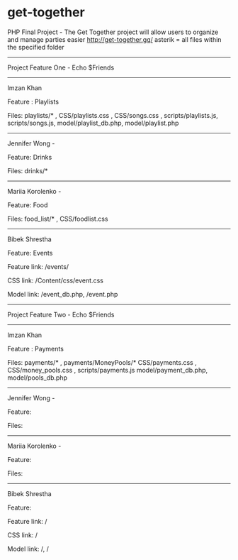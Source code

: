 # get-together
PHP Final Project - The Get Together project will allow users to organize and manage parties easier
http://get-together.gq/
asterik = all files within the specified folder

----------------------------------------------------------

Project Feature One - Echo $Friends

----------------------------------------------------------

Imzan Khan 

Feature : Playlists 

Files: playlists/* ,
CSS/playlists.css , CSS/songs.css , 
scripts/playlists.js, scripts/songs.js,
model/playlist_db.php, model/playlist.php


-----------------------------------------
Jennifer Wong - 

Feature: Drinks

Files: drinks/*



-----------------------------------------

Mariia Korolenko - 

Feature: Food

Files: food_list/* , CSS/foodlist.css


-----------------------------------------

Bibek Shrestha

Feature: Events 

Feature link: <root>/events/
  
CSS link: <root>/Content/css/event.css
  
Model link: <root>/event_db.php, <root>/event.php
  
------------------------------------------------------------------------------------------------------------ 
  
Project Feature Two - Echo $Friends

------------------------------------------------------------------------------------------------------------

Imzan Khan 

Feature : Payments 

Files: payments/* , payments/MoneyPools/*
CSS/payments.css , CSS/money_pools.css , 
scripts/payments.js
model/payment_db.php, model/pools_db.php


-----------------------------------------
Jennifer Wong - 

Feature: 

Files: 



-----------------------------------------

Mariia Korolenko - 

Feature: 

Files: 


-----------------------------------------

Bibek Shrestha

Feature:  

Feature link: <root>/
  
CSS link: <root>/
  
Model link: <root>/, <root>/
  
  
